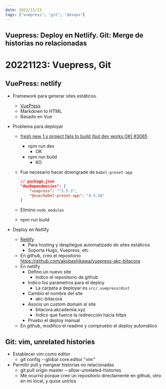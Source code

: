 ```yaml
---
date: 2022/11/23
tags: ["vuepress", "git", "devops"]
---
```

Vuepress: Deploy en Netlify. Git: Merge de historias no relacionadas
---

# 20221123: Vuepress, Git

<TagsLinks />

## VuePress: netlify

- Framework para generar sites estáticos.
  - [VuePress](https://vuepress.vuejs.org/)
  - Markdown to HTML
  - Basado en Vue

- Problema para deployar
  - [fresh new 1.x project fails to build (but dev works OK) #3065](https://github.com/vuejs/vuepress/issues/3065)
    - npm run dev
      - OK
    - npm run build
      - KO
  - Fue necesario hacer downgrade de `babel-preset-app`

    ```json
    // package.json
    "devDependencies": {
        "vuepress": "^1.5.3",
        "@vue/babel-preset-app": "4.5.18"
    }
    ```

  - Elimino `node_modules`
  - npm run build

- Deploy en Netlify
  - [Netlify](https://app.netlify.com/)
    - Para hosting y despliegue automatizado de sites estáticos
    - Soporta Hugo, Vuepress, etc
  - En github, creo el repositorio <https://github.com/akobashikawa/vuepress-akc-bitacora>
  - En netlify
    - Defino un nuevo site
      - Indico el repositorio de github
    - Indico los parámetros para el deploy
      - La carpeta a deployar es `src/.vuepress/dist`
    - Cambio el nombre del site
      - akc-bitacora
    - Asocio un custom domain al site
      - bitacora.akcademia.xyz
      - Indico que fuerce la redirección hacia https
    - Pruebo el deploy manual
  - En github, modifico el readme y compruebo el deploy automático

## Git: vim, unrelated histories

- Establecer vim como editor
  - git config --global core.editor "vim"
- Permitir pull y mergear historias no relacionadas
  - git pull origin master --allow-unrelated-histories
  - Me ocurrió porque cree un repositorio directamente en github, otro en mi local, y quise unirlos
